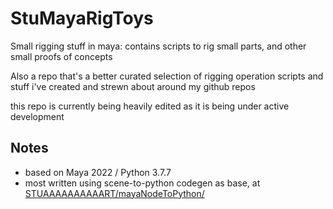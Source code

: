 # StuMayaRigToys
Small rigging stuff in maya: contains scripts to rig small parts, and other small proofs of concepts

Also a repo that's a better curated selection of rigging operation scripts and stuff i've created and strewn about around my github repos

this repo is currently being heavily edited as it is being under active development

## Notes

- based on Maya 2022 / Python 3.7.7
- most written using scene-to-python codegen as base, at [STUAAAAAAAAAART/mayaNodeToPython/](https://github.com/STUAAAAAAAAAART/mayaNodeToPython/)